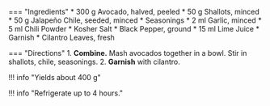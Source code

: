 === "Ingredients"
    * 300 g Avocado, halved, peeled
    * 50 g Shallots, minced
    * 50 g Jalapeño Chile, seeded, minced
    * Seasonings
        * 2 ml Garlic, minced
        * 5 ml Chili Powder
        * Kosher Salt
        * Black Pepper, ground
        * 15 ml Lime Juice
    * Garnish
        * Cilantro Leaves, fresh

=== "Directions"
    1. **Combine.** Mash avocados together in a bowl. Stir in shallots, chile, seasonings.
    2. **Garnish** with cilantro.

!!! info "Yields about 400 g"

!!! info "Refrigerate up to 4 hours."

[^1]: {{ cite.bittman_how_to_cook_everything }}

